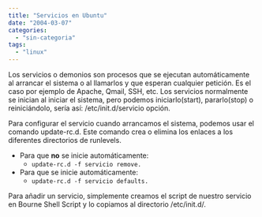 ```yaml
---
title: "Servicios en Ubuntu"
date: "2004-03-07"
categories: 
  - "sin-categoria"
tags: 
  - "linux"
---
```


Los servicios o demonios son procesos que se ejecutan automáticamente al arrancar el sistema o al llamarlos y que esperan cualquier petición. Es el caso por ejemplo de Apache, Qmail, SSH, etc. Los servicios normalmente se inician al iniciar el sistema, pero podemos iniciarlo(start), pararlo(stop) o reiniciándolo, sería así: /etc/init.d/servicio opción.

Para configurar el servicio cuando arrancamos el sistema, podemos usar el comando update-rc.d. Este comando crea o elimina los enlaces a los diferentes directorios de runlevels.

- Para que **no** se inicie automáticamente:
    - `update-rc.d -f servicio remove.`
- Para que se inicie automáticamente:
    - `update-rc.d -f servicio defaults.`

Para añadir un servicio, simplemente creamos el script de nuestro servicio en Bourne Shell Script y lo copiamos al directorio /etc/init.d/.
